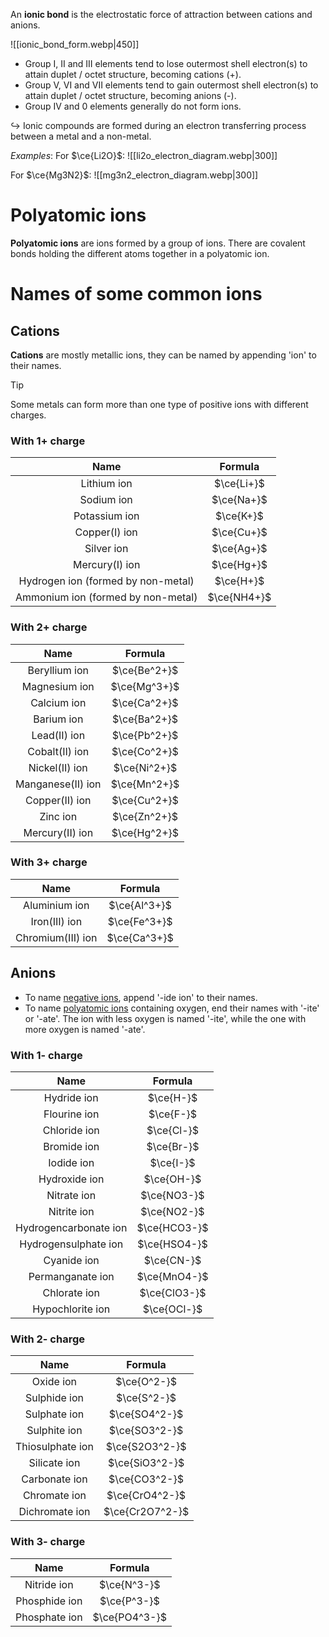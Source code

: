 An **ionic bond** is the electrostatic force of attraction between cations and anions.

![[ionic_bond_form.webp|450]]
- Group I, II and III elements tend to lose outermost shell electron(s) to attain duplet / octet structure, becoming cations (+).
- Group V, VI and VII elements tend to gain outermost shell electron(s) to attain duplet / octet structure, becoming anions (-).
- Group IV and 0 elements generally do not form ions.

↪️ Ionic compounds are formed during an electron transferring process between a metal and a non-metal.

*Examples*:
For $\ce{Li2O}$:
![[li2o_electron_diagram.webp|300]]

For $\ce{Mg3N2}$:
![[mg3n2_electron_diagram.webp|300]]

# Polyatomic ions
**Polyatomic ions** are ions formed by a group of ions. There are covalent bonds holding the different atoms together in a polyatomic ion.

# Names of some common ions
## Cations
**Cations** are mostly metallic ions, they can be named by appending 'ion' to their names.

> [!tip]
> Some metals can form more than one type of positive ions with different charges.

### With 1+ charge
| Name | Formula |
| :--: | :--: |
| Lithium ion | $\ce{Li+}$ |
| Sodium ion | $\ce{Na+}$ |
| Potassium ion | $\ce{K+}$ |
| Copper(I) ion | $\ce{Cu+}$ |
| Silver ion | $\ce{Ag+}$ |
| Mercury(I) ion | $\ce{Hg+}$ |
| Hydrogen ion (formed by non-metal) | $\ce{H+}$ |
| Ammonium ion (formed by non-metal) | $\ce{NH4+}$ |

### With 2+ charge
| Name | Formula |
| :--: | :--: |
| Beryllium ion | $\ce{Be^2+}$ |
| Magnesium ion | $\ce{Mg^3+}$ |
| Calcium ion | $\ce{Ca^2+}$ |
| Barium ion | $\ce{Ba^2+}$ |
| Lead(II) ion | $\ce{Pb^2+}$ |
| Cobalt(II) ion | $\ce{Co^2+}$ |
| Nickel(II) ion | $\ce{Ni^2+}$ |
| Manganese(II) ion | $\ce{Mn^2+}$ |
| Copper(II) ion | $\ce{Cu^2+}$ |
| Zinc ion | $\ce{Zn^2+}$ |
| Mercury(II) ion | $\ce{Hg^2+}$ |

### With 3+ charge
| Name | Formula |
| :--: | :--: |
| Aluminium ion | $\ce{Al^3+}$ |
| Iron(III) ion | $\ce{Fe^3+}$ |
| Chromium(III) ion | $\ce{Ca^3+}$ |

## Anions
- To name <u>negative ions</u>, append '-ide ion' to their names.
- To name <u>polyatomic ions</u> containing oxygen, end their names with '-ite' or '-ate'. The ion with less oxygen is named '-ite', while the one with more oxygen is named '-ate'.

### With 1- charge
| Name | Formula |
| :--: | :--: |
| Hydride ion | $\ce{H-}$ |
| Flourine ion | $\ce{F-}$ |
| Chloride ion | $\ce{Cl-}$ |
| Bromide ion | $\ce{Br-}$ |
| Iodide ion | $\ce{I-}$ |
| Hydroxide ion | $\ce{OH-}$ |
| Nitrate ion | $\ce{NO3-}$ |
| Nitrite ion | $\ce{NO2-}$ |
| Hydrogencarbonate ion | $\ce{HCO3-}$ |
| Hydrogensulphate ion | $\ce{HSO4-}$ |
| Cyanide ion | $\ce{CN-}$ |
| Permanganate ion | $\ce{MnO4-}$ |
| Chlorate ion | $\ce{ClO3-}$ |
| Hypochlorite ion | $\ce{OCl-}$ |

### With 2- charge
| Name | Formula |
| :--: | :--: |
| Oxide ion | $\ce{O^2-}$ |
| Sulphide ion | $\ce{S^2-}$ |
| Sulphate ion | $\ce{SO4^2-}$ |
| Sulphite ion | $\ce{SO3^2-}$ |
| Thiosulphate ion | $\ce{S2O3^2-}$ |
| Silicate ion | $\ce{SiO3^2-}$ |
| Carbonate ion | $\ce{CO3^2-}$ |
| Chromate ion | $\ce{CrO4^2-}$ |
| Dichromate ion | $\ce{Cr2O7^2-}$ |

### With 3- charge
| Name | Formula |
| :--: | :--: |
| Nitride ion | $\ce{N^3-}$ |
| Phosphide ion | $\ce{P^3-}$ |
| Phosphate ion | $\ce{PO4^3-}$ |
